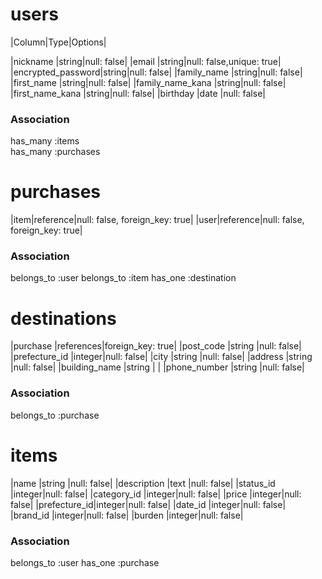 # users
|Column|Type|Options|

|nickname          |string|null: false|
|email             |string|null: false,unique: true|
|encrypted_password|string|null: false|
|family_name       |string|null: false|
|first_name        |string|null: false|
|family_name_kana  |string|null: false|
|first_name_kana   |string|null: false|
|birthday          |date  |null: false|

### Association

has_many :items  
has_many :purchases 

# purchases

|item|reference|null: false, foreign_key: true|
|user|reference|null: false, foreign_key: true|

### Association

belongs_to :user
belongs_to :item
has_one    :destination

# destinations

|purchase      |references|foreign_key: true|
|post_code     |string |null: false|
|prefecture_id |integer|null: false|
|city          |string |null: false|
|address        |string |null: false|
|building_name |string |           |
|phone_number  |string |null: false|

### Association

belongs_to :purchase

# items

|name         |string |null: false|
|description  |text   |null: false|
|status_id    |integer|null: false|
|category_id  |integer|null: false|
|price        |integer|null: false|
|prefecture_id|integer|null: false|
|date_id      |integer|null: false|
|brand_id     |integer|null: false|
|burden       |integer|null: false|
### Association

belongs_to :user
has_one :purchase



